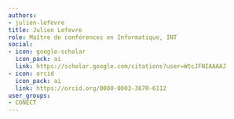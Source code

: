 ```yaml
---
authors:
- julien-lefevre
title: Julien Lefevre
role: Maître de conférences en Informatique, INT
social:
- icon: google-scholar
  icon_pack: ai
  link: https://scholar.google.com/citations?user=WtcJFNIAAAAJ
- icon: orcid
  icon_pack: ai
  link: https://orcid.org/0000-0003-3670-6112
user_groups:
- CONECT
---
```

